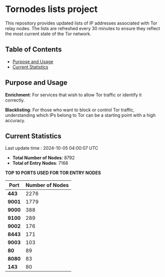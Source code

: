 # Tornodes lists project

This repository provides updated lists of IP addresses associated with Tor relay nodes. The lists are refreshed every 30 minutes to ensure they reflect the most current state of the Tor network.

## Table of Contents

- [Purpose and Usage](#purpose-and-usage)
- [Current Statistics](#current-statistics)


## Purpose and Usage

**Enrichment**: For services that wish to allow Tor traffic or identify it correctly.

**Blacklisting**: For those who want to block or control Tor traffic, understanding which IPs belong to Tor can be a starting point with a high accuracy.

## Current Statistics

Last update time : 2024-10-05 04:00:07 UTC

- **Total Number of Nodes**: 8792
- **Total of Entry Nodes**: 7168

**TOP 10 PORTS USED FOR TOR ENTRY NODES**

| **Port** | **Number of Nodes** |
|------|-----------------|
| **443**   | 2276  |
| **9001**   | 1779  |
| **9000**   | 388  |
| **9100**   | 289  |
| **9002**   | 176  |
| **8443**   | 171  |
| **9003**   | 103  |
| **80**   | 89  |
| **8080**   | 83  |
| **143**   | 80  |

